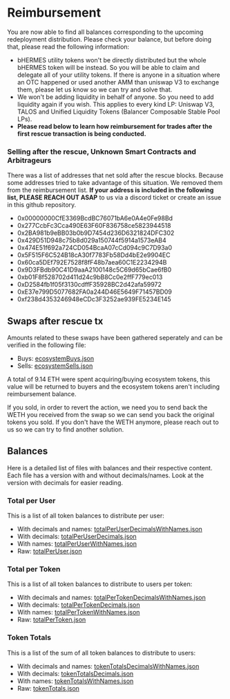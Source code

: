 # Reimbursement

You are now able to find all balances corresponding to the upcoming redeployment distribution. Please check your balance, but before doing that, please read the following information:

- bHERMES utility tokens won't be directly distributed but the whole bHERMES token will be instead. So you will be able to claim and delegate all of your utility tokens. If there is anyone in a situation where an OTC happened or used another AMM than uniswap V3 to exchange them, please let us know so we can try and solve that.
- We won't be adding liquidity in behalf of anyone. So you need to add liquidity again if you wish. This applies to every kind LP: Uniswap V3, TALOS and Unified Liquidity Tokens (Balancer Composable Stable Pool LPs).
- **Please read below to learn how reimbursement for trades after the first rescue transaction is being conducted.**

### Selling after the rescue, Unknown Smart Contracts and Arbitrageurs

There was a list of addresses that net sold after the rescue blocks. Because some addresses tried to take advantage of this situation. We removed them from the reimbursement list. **If your address is included in the following list, PLEASE REACH OUT ASAP** to us via a discord ticket or create an issue in this github repository.

- 0x00000000CfE3369BcdBC76071bA6e0A4e0Fe98Bd
- 0x277CcbFc3Cca490E63F60F836758ce5823944518
- 0x2BA981b9eBB03b0b9D7454d236D6321824DFC302
- 0x429D51D948c75b8d029a150744f5914a1573eAB4
- 0x474E51f692a724CD054BcaA07cCd094c9C7D93a0
- 0x5F515F6C524B18cA30f7783Fb58Dd4bE2e9904EC
- 0x60ca5DEf792E7528f8fF48b7aea60C1E2234294B
- 0x9D3FBdb90C41D9aaA2100148c5C69d65bCae6fB0
- 0xb01F8f528702d411d24c9bB8Cc0e2ffF779ec013
- 0xD2584fb1f05f3130cdffF35928BC2d42afa59972
- 0xE37e799D5077682FA0a244D46E5649F71457BD09
- 0xf238d4353246948eCDc3F3252ae939FE5234E145

## Swaps after rescue tx

Amounts related to these swaps have been gathered seperately and can be verified in the following file:

- Buys: [ecosystemBuys.json](./ecosystemBuys.json)
- Sells: [ecosystemSells.json](./ecosystemSells.json)

A total of 9.14 ETH were spent acquiring/buying ecosystem tokens, this value will be returned to buyers and the ecosystem tokens aren't including reimbursement balance.

If you sold, in order to revert the action, we need you to send back the WETH you received from the swap so we can send you back the original tokens you sold. If you don't have the WETH anymore, please reach out to us so we can try to find another solution.

## Balances

Here is a detailed list of files with balances and their respective content. Each file has a version with and without decimals/names. Look at the version with decimals for easier reading.

### Total per User

This is a list of all token balances to distribute per user:
- With decimals and names: [totalPerUserDecimalsWithNames.json](./totalPerUserDecimalsWithNames.json)
- With decimals: [totalPerUserDecimals.json](./totalPerUserDecimals.json)
- With names: [totalPerUserWithNames.json](./totalPerUserWithNames.json)
- Raw: [totalPerUser.json](./totalPerUser.json)

### Total per Token

This is a list of all token balances to distribute to users per token:
- With decimals and names: [totalPerTokenDecimalsWithNames.json](./totalPerTokenDecimalsWithNames.json)
- With decimals: [totalPerTokenDecimals.json](./totalPerTokenDecimals.json)
- With names: [totalPerTokenWithNames.json](./totalPerTokenWithNames.json)
- Raw: [totalPerToken.json](./totalPerToken.json)

### Token Totals

This is a list of the sum of all token balances to distribute to users:
- With decimals and names: [tokenTotalsDecimalsWithNames.json](./tokenTotalsDecimalsWithNames.json)
- With decimals: [tokenTotalsDecimals.json](./tokenTotalsDecimals.json)
- With names: [tokenTotalsWithNames.json](./tokenTotalsWithNames.json)
- Raw: [tokenTotals.json](./tokenTotals.json)
